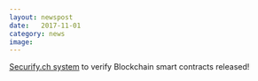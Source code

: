 ```yaml
---
layout: newspost
date:   2017-11-01
category: news
image: 
---
```


[Securify.ch system](http://securify.ch/) to verify Blockchain smart contracts released!